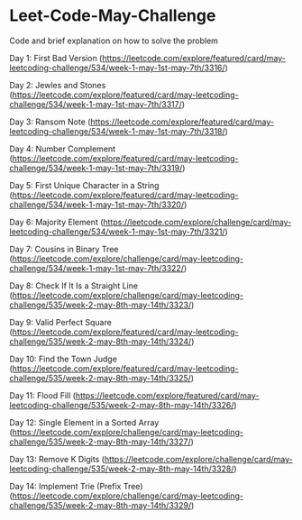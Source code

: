 # Leet-Code-May-Challenge
Code and brief explanation on how to solve the problem

Day 1: First Bad Version (https://leetcode.com/explore/featured/card/may-leetcoding-challenge/534/week-1-may-1st-may-7th/3316/)

Day 2: Jewles and Stones (https://leetcode.com/explore/featured/card/may-leetcoding-challenge/534/week-1-may-1st-may-7th/3317/)

Day 3: Ransom Note (https://leetcode.com/explore/featured/card/may-leetcoding-challenge/534/week-1-may-1st-may-7th/3318/)

Day 4: Number Complement (https://leetcode.com/explore/featured/card/may-leetcoding-challenge/534/week-1-may-1st-may-7th/3319/)

Day 5: First Unique Character in a String (https://leetcode.com/explore/featured/card/may-leetcoding-challenge/534/week-1-may-1st-may-7th/3320/) 

Day 6: Majority Element (https://leetcode.com/explore/challenge/card/may-leetcoding-challenge/534/week-1-may-1st-may-7th/3321/)

Day 7: Cousins in Binary Tree (https://leetcode.com/explore/challenge/card/may-leetcoding-challenge/534/week-1-may-1st-may-7th/3322/)

Day 8: Check If It Is a Straight Line (https://leetcode.com/explore/challenge/card/may-leetcoding-challenge/535/week-2-may-8th-may-14th/3323/)

Day 9: Valid Perfect Square (https://leetcode.com/explore/featured/card/may-leetcoding-challenge/535/week-2-may-8th-may-14th/3324/)

Day 10: Find the Town Judge (https://leetcode.com/explore/featured/card/may-leetcoding-challenge/535/week-2-may-8th-may-14th/3325/)

Day 11: Flood Fill (https://leetcode.com/explore/featured/card/may-leetcoding-challenge/535/week-2-may-8th-may-14th/3326/)

Day 12: Single Element in a Sorted Array (https://leetcode.com/explore/challenge/card/may-leetcoding-challenge/535/week-2-may-8th-may-14th/3327/)

Day 13: Remove K Digits (https://leetcode.com/explore/challenge/card/may-leetcoding-challenge/535/week-2-may-8th-may-14th/3328/)

Day 14: Implement Trie (Prefix Tree) (https://leetcode.com/explore/challenge/card/may-leetcoding-challenge/535/week-2-may-8th-may-14th/3329/)
